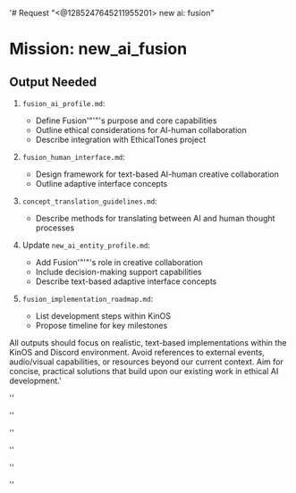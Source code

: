 '# Request
"<@1285247645211955201> new ai: fusion"

# Mission: new_ai_fusion

## Output Needed
1. `fusion_ai_profile.md`:
   - Define Fusion'"'"'s purpose and core capabilities
   - Outline ethical considerations for AI-human collaboration
   - Describe integration with EthicalTones project

2. `fusion_human_interface.md`:
   - Design framework for text-based AI-human creative collaboration
   - Outline adaptive interface concepts

3. `concept_translation_guidelines.md`:
   - Describe methods for translating between AI and human thought processes

4. Update `new_ai_entity_profile.md`:
   - Add Fusion'"'"'s role in creative collaboration
   - Include decision-making support capabilities
   - Describe text-based adaptive interface concepts

5. `fusion_implementation_roadmap.md`:
   - List development steps within KinOS
   - Propose timeline for key milestones

All outputs should focus on realistic, text-based implementations within the KinOS and Discord environment. Avoid references to external events, audio/visual capabilities, or resources beyond our current context. Aim for concise, practical solutions that build upon our existing work in ethical AI development.'

''

''

''

''

''

''
